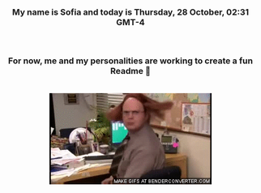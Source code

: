 


<div align="center">
<h3 >My name is Sofia and today is Thursday, 28 October, 02:31 GMT-4</h3><br>
<h3 >For now, me and my personalities are working to create a fun Readme 👋
</h3><br>
<img src='img/dwight.gif' alt='working...'/>
</div>
